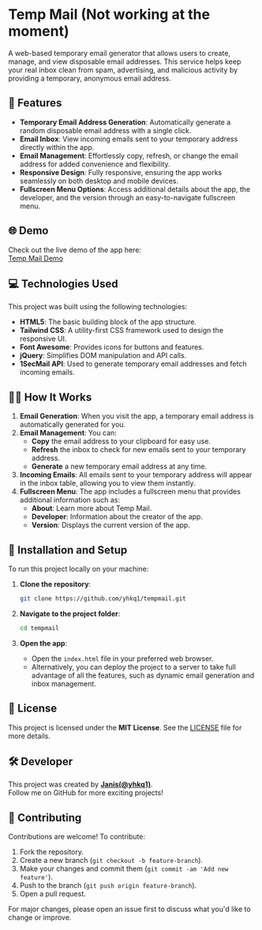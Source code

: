 # Temp Mail (Not working at the moment)

A web-based temporary email generator that allows users to create, manage, and view disposable email addresses. This service helps keep your real inbox clean from spam, advertising, and malicious activity by providing a temporary, anonymous email address.

## 🚀 Features

- **Temporary Email Address Generation**: Automatically generate a random disposable email address with a single click.
- **Email Inbox**: View incoming emails sent to your temporary address directly within the app.
- **Email Management**: Effortlessly copy, refresh, or change the email address for added convenience and flexibility.
- **Responsive Design**: Fully responsive, ensuring the app works seamlessly on both desktop and mobile devices.
- **Fullscreen Menu Options**: Access additional details about the app, the developer, and the version through an easy-to-navigate fullscreen menu.
  
## 🌐 Demo

Check out the live demo of the app here:  
[Temp Mail Demo](https://yhkq1.github.io/tempmail/)  

## 💻 Technologies Used

This project was built using the following technologies:

- **HTML5**: The basic building block of the app structure.
- **Tailwind CSS**: A utility-first CSS framework used to design the responsive UI.
- **Font Awesome**: Provides icons for buttons and features.
- **jQuery**: Simplifies DOM manipulation and API calls.
- **1SecMail API**: Used to generate temporary email addresses and fetch incoming emails.

## 🧑‍💻 How It Works

1. **Email Generation**: When you visit the app, a temporary email address is automatically generated for you.
2. **Email Management**: You can:
   - **Copy** the email address to your clipboard for easy use.
   - **Refresh** the inbox to check for new emails sent to your temporary address.
   - **Generate** a new temporary email address at any time.
3. **Incoming Emails**: All emails sent to your temporary address will appear in the inbox table, allowing you to view them instantly.
4. **Fullscreen Menu**: The app includes a fullscreen menu that provides additional information such as:
   - **About**: Learn more about Temp Mail.
   - **Developer**: Information about the creator of the app.
   - **Version**: Displays the current version of the app.

## 🏁 Installation and Setup

To run this project locally on your machine:

1. **Clone the repository**:
   ```bash
   git clone https://github.com/yhkq1/tempmail.git
   ```

2. **Navigate to the project folder**:
   ```bash
   cd tempmail
   ```

3. **Open the app**:
   - Open the `index.html` file in your preferred web browser.
   - Alternatively, you can deploy the project to a server to take full advantage of all the features, such as dynamic email generation and inbox management.

## 📜 License

This project is licensed under the **MIT License**. See the [LICENSE](LICENSE) file for more details.

## 🛠️ Developer

This project was created by **[Janis(@yhkq1)](https://github.com/yhkq1)**.  
Follow me on GitHub for more exciting projects!

## 🤝 Contributing

Contributions are welcome! To contribute:

1. Fork the repository.
2. Create a new branch (`git checkout -b feature-branch`).
3. Make your changes and commit them (`git commit -am 'Add new feature'`).
4. Push to the branch (`git push origin feature-branch`).
5. Open a pull request.

For major changes, please open an issue first to discuss what you'd like to change or improve.
